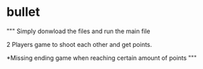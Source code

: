 # bullet

"""
Simply donwload the files and run the main file

2 Players game to shoot each other and get points.

*Missing ending game when reaching certain amount of points
"""
